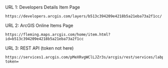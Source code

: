 URL 1: Developers Details Item Page
```
https://developers.arcgis.com/layers/b513c394209e4218b5a21eba73a2f1cc/
```
URL 2: ArcGIS Online Items Page
```
https://fleming.maps.arcgis.com/home/item.html?id=b513c394209e4218b5a21eba73a2f1cc
```
URL 3: REST API (token not here)
```
https://services1.arcgis.com/pMeXRvgWClLJZr3s/arcgis/rest/services/labpractical2_treesurvey/FeatureServer?token=
```
